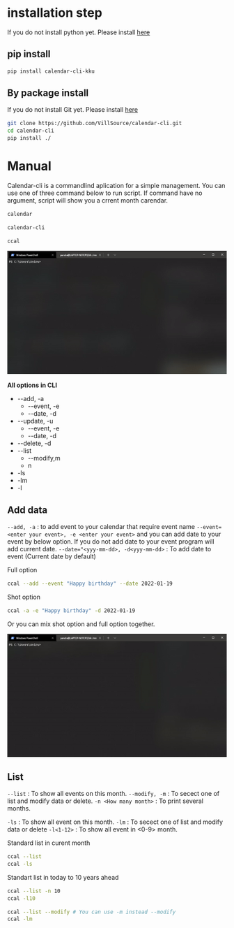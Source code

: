 
# installation step

If you do not install python yet. Please install [here](https://www.python.org/)

## pip install

```bash
pip install calendar-cli-kku
```

## By package install

If you do not install Git yet. Please install [here](https://git-scm.com/)

```bash
git clone https://github.com/VillSource/calendar-cli.git
cd calendar-cli
pip install ./
```

# Manual

Calendar-cli is a commandlind aplication for a simple management.
You can use one of three command below to run script. If command have no argument, script will show you a crrent month carendar.

```bash
calendar
```

```bash
calendar-cli
```

```bash
ccal
```

![Run script](https://github.com/VillSource/calendar-cli/blob/master/document/run.gif?raw=true)

**All options in CLI**

- --add, -a
  - --event, -e
  - --date, -d
- --update, -u
  - --event, -e
  - --date, -d
- --delete, -d
- --list
  - --modify,m
  - n
- -ls
- -lm
- -l

## Add data

```--add, -a``` : to add event to your calendar that require event name 
`--event=<enter your event>, -e <enter your event>` and you can add date to your event by below option.
If you do not add date to your event program will add current date. 
`--date="<yyy-mm-dd>, -d<yyy-mm-dd>` : To add date to event (Current date by default)

Full option

```bash
ccal --add --event "Happy birthday" --date 2022-01-19
```

Shot option

```bash
ccal -a -e "Happy birthday" -d 2022-01-19
```

Or you can mix shot option and full option together.

![Add data](https://github.com/VillSource/calendar-cli/blob/master/document/add.gif?raw=true)

## List

`--list` : To show all events on this month.
`--modify, -m` : To secect one of list and modify data or delete.
`-n <How many month>` : To print several months.

`-ls` : To show all event on this month.
`-lm` : To secect one of list and modify data or delete
`-l<1-12>` : To show all event in <0-9> month.

Standard list in curent month

```bash
ccal --list
ccal -ls
```

Standart list in today to 10 years ahead

```bash
ccal --list -n 10 
ccal -l10
```

```bash
ccal --list --modify # You can use -m instead --modify
ccal -lm
```
